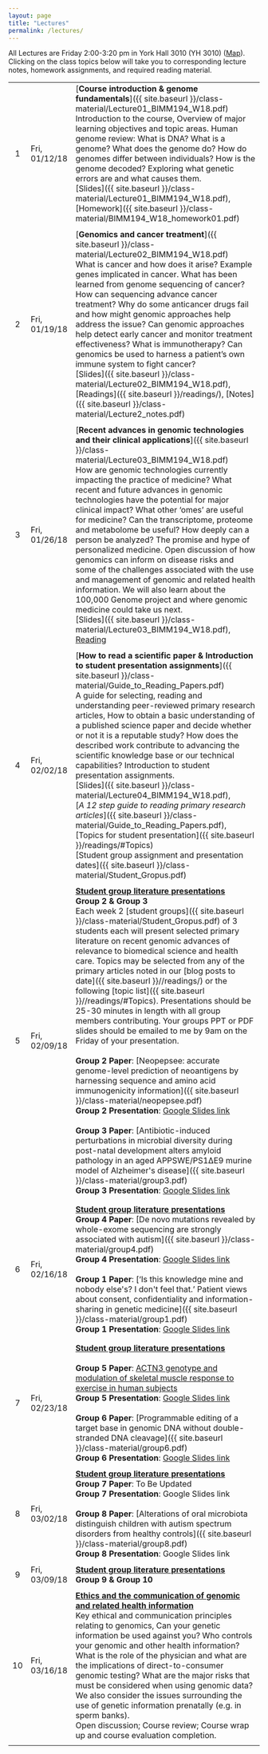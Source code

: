 ```yaml
---
layout: page
title: "Lectures"
permalink: /lectures/
---
```


All Lectures are Friday 2:00-3:20 pm in York Hall 3010 (YH 3010) ([Map](https://goo.gl/maps/48MVhaMLboD2)). Clicking on the class topics below will take you to corresponding lecture notes, homework assignments, and required reading material.   


|  |  |  |
| :---: | -------- | :--- |
| 1 | Fri, 01/12/18 | [**Course introduction & genome fundamentals**]({{ site.baseurl }}/class-material/Lecture01_BIMM194_W18.pdf)  <br> Introduction to the course, Overview of major learning objectives and topic areas. Human genome review: What is DNA? What is a genome? What does the genome do? How do genomes differ between individuals? How is the genome decoded? Exploring what genetic errors are and what causes them.  <br> [Slides]({{ site.baseurl }}/class-material/Lecture01_BIMM194_W18.pdf), [Homework]({{ site.baseurl }}/class-material/BIMM194_W18_homework01.pdf) | 
|   |   |   |
| 2 | Fri, 01/19/18 | [**Genomics and cancer treatment**]({{ site.baseurl }}/class-material/Lecture02_BIMM194_W18.pdf) <br> What is cancer and how does it arise? Example genes implicated in cancer. What has been learned from genome sequencing of cancer? How can sequencing advance cancer treatment? Why do some anticancer drugs fail and how might genomic approaches help address the issue? Can genomic approaches help detect early cancer and monitor treatment effectiveness? What is immunotherapy? Can genomics be used to harness a patient’s own immune system to fight cancer?  <br> [Slides]({{ site.baseurl }}/class-material/Lecture02_BIMM194_W18.pdf),  [Readings]({{ site.baseurl }}/readings/),  [Notes]({{ site.baseurl }}/class-material/Lecture2_notes.pdf) | 
|   |   |   |
| 3 | Fri, 01/26/18 | [**Recent advances in genomic technologies and their clinical applications**]({{ site.baseurl }}/class-material/Lecture03_BIMM194_W18.pdf) <br> How are genomic technologies currently impacting the practice of medicine? What recent and future advances in genomic technologies have the potential for major clinical impact? What other ‘omes’ are useful for medicine? Can the transcriptome, proteome and metabolome be useful? How deeply can a person be analyzed? The promise and hype of personalized medicine. Open discussion of how genomics can inform on disease risks and some of the challenges associated with the use and management of genomic and related health information. We will also learn about the 100,000 Genome project and where genomic medicine could take us next. <br> [Slides]({{ site.baseurl }}/class-material/Lecture03_BIMM194_W18.pdf),    [Reading](https://www.nature.com/articles/nature09764) | 
|   |   |   |
| 4 | Fri, 02/02/18 | [**How to read a scientific paper & Introduction to student presentation assignments**]({{ site.baseurl }}/class-material/Guide_to_Reading_Papers.pdf) <br> A guide for selecting, reading and understanding peer-reviewed primary research articles, How to obtain a basic understanding of a published science paper and decide whether or not it is a reputable study? How does the described work contribute to advancing the scientific knowledge base or our technical capabilities? Introduction to student presentation assignments.   <br> [Slides]({{ site.baseurl }}/class-material/Lecture04_BIMM194_W18.pdf),  <br> [*A 12 step guide to reading primary research articles*]({{ site.baseurl }}/class-material/Guide_to_Reading_Papers.pdf),  <br>  [Topics for student presentation]({{ site.baseurl }}/readings/#Topics) <br> [Student group assignment and presentation dates]({{ site.baseurl }}/class-material/Student_Gropus.pdf) | 
|   |   |   |
| 5 | Fri, 02/09/18 | [**Student group literature presentations**](#5) <br>  **Group 2 & Group 3** <br> Each week 2 [student groups]({{ site.baseurl }}/class-material/Student_Gropus.pdf) of 3 students each will present selected primary literature on recent genomic advances of relevance to biomedical science and health care.  Topics may be selected from any of the primary articles noted in our [blog posts to date]({{ site.baseurl }}//readings/) or the following [topic list]({{ site.baseurl }}//readings/#Topics). Presentations should be 25-30 minutes in length with all group members contributing. Your groups PPT or PDF slides should be emailed to me by 9am on the Friday of your presentation. <br> <br> **Group 2 Paper**: [Neopepsee: accurate genome-level prediction of neoantigens by harnessing sequence and amino acid immunogenicity information]({{ site.baseurl }}/class-material/neopepsee.pdf) <br>  **Group 2 Presentation**: [Google Slides link](https://docs.google.com/presentation/d/1mhvMM_X7es2ji9X0ISksUeZ0MerEfzd6r192vpkaKjw/edit#slide=id.g3313103658_0_0) <br> <br> **Group 3 Paper**: [Antibiotic-induced perturbations in microbial diversity during post-natal development alters amyloid pathology in an aged APPSWE/PS1ΔE9 murine model of Alzheimer's disease]({{ site.baseurl }}/class-material/group3.pdf) <br>  **Group 3 Presentation**: [Google Slides link](https://docs.google.com/presentation/d/17oBmC6lVxsM-TB-0-s_VuXKyHE7E29HWoKw7Skm1pWk/edit?ts=5a7dd084#slide=id.g3315dad5aa_0_144) | 
|   |   |   |
|   |   |   |
| 6 | Fri, 02/16/18 | [**Student group literature presentations**](#6) <br>  **Group 4 Paper**: [De novo mutations revealed by whole-exome sequencing are strongly associated with autism]({{ site.baseurl }}/class-material/group4.pdf) <br>  **Group 4 Presentation**: [Google Slides link](https://docs.google.com/presentation/d/19HS2aIregJBa5XEeqj1f3nZSMmtBENzro4gpVQ5xwt4/edit#slide=id.g31e8ada7f6_1_46) <br> <br> **Group 1 Paper**: [‘Is this knowledge mine and nobody else's? I don't feel that.’ Patient views about consent, confidentiality and information-sharing in genetic medicine]({{ site.baseurl }}/class-material/group1.pdf) <br>  **Group 1 Presentation**: [Google Slides link](https://docs.google.com/presentation/d/1rCOtDOdBBJjtkhpsrkMt24YDlHbbMDfnEZp4cjM0ckU/edit#slide=id.p) | 
|   |   |   |
|   |   |   |
| 7 | Fri, 02/23/18 | [**Student group literature presentations**](#7) <br>  <br>  **Group 5 Paper**: [ACTN3 genotype and modulation of skeletal muscle response to exercise in human subjects](http://www.physiology.org/doi/pdf/10.1152/japplphysiol.00557.2013) <br>  **Group 5 Presentation**: [Google Slides link](https://docs.google.com/presentation/d/1AdFs1kxF7PGJC_HWI7zKMnNt8j2sRlR7u2trvGmxsp8/edit#slide=id.p) <br> <br> **Group 6 Paper**: [Programmable editing of a target base in genomic DNA without double-stranded DNA cleavage]({{ site.baseurl }}/class-material/group6.pdf) <br>  **Group 6 Presentation**: [Google Slides link](https://docs.google.com/presentation/d/1996276I01jdfNIRbBf-P_91AK09HGXhDMrf8s_EKl_8/edit?usp=sharing) | 
|   |   |   |
| 8 | Fri, 03/02/18 | [**Student group literature presentations**](#8) <br>  **Group 7 Paper**: To Be Updated <br>  **Group 7 Presentation**: Google Slides link <br> <br> **Group 8 Paper**: [Alterations of oral microbiota distinguish children with autism spectrum disorders from healthy controls]({{ site.baseurl }}/class-material/group8.pdf) <br>  **Group 8 Presentation**: Google Slides link  | 
|   |   |   |
| 9 | Fri, 03/09/18 | [**Student group literature presentations**](#9) <br>  **Group 9 & Group 10** | 
|   |   |   |
| 10 | Fri, 03/16/18 | [**Ethics and the communication of genomic and related health information**](#9) <br> Key ethical and communication principles relating to genomics, Can your genetic information be used against you? Who controls your genomic and other health information? What is the role of the physician and what are the implications of direct-to-consumer genomic testing? What are the major risks that must be considered when using genomic data? We also consider the issues surrounding the use of genetic information prenatally (e.g. in sperm banks).  <br> Open discussion; Course review; Course wrap up and course evaluation completion. | 
|   |   |   |

<br>


